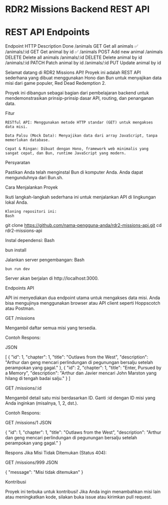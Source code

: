 # RDR2 Missions Backend REST API

# REST API Endpoints

Endpoint HTTP Description Done
/animals GET Get all animals ✅
/animals/:id GET Get animal by id ✅
/animals POST Add new animal
/animals DELETE Delete all animals
/animals/:id DELETE Delete animal by id
/animals/:id PATCH Patch animal by id
/animals/:id PUT Update animal by id

Selamat datang di RDR2 Missions API! Proyek ini adalah REST API sederhana yang dibuat menggunakan Hono dan Bun untuk menyajikan data misi dari game populer, Red Dead Redemption 2.

Proyek ini dibangun sebagai bagian dari pembelajaran backend untuk mendemonstrasikan prinsip-prinsip dasar API, routing, dan penanganan data.

Fitur

    RESTful API: Menggunakan metode HTTP standar (GET) untuk mengakses data misi.

    Data Palsu (Mock Data): Menyajikan data dari array JavaScript, tanpa memerlukan database.

    Cepat & Ringan: Dibuat dengan Hono, framework web minimalis yang sangat cepat, dan Bun, runtime JavaScript yang modern.

Persyaratan

Pastikan Anda telah menginstal Bun di komputer Anda. Anda dapat mengunduhnya dari Bun.sh.

Cara Menjalankan Proyek

Ikuti langkah-langkah sederhana ini untuk menjalankan API di lingkungan lokal Anda.

    Kloning repositori ini:
    Bash

git clone https://github.com/nama-pengguna-anda/rdr2-missions-api.git
cd rdr2-missions-api

Instal dependensi:
Bash

bun install

Jalankan server pengembangan:
Bash

    bun run dev

Server akan berjalan di http://localhost:3000.

Endpoints API

API ini menyediakan dua endpoint utama untuk mengakses data misi. Anda bisa mengujinya menggunakan browser atau API client seperti Hoppscotch atau Postman.

GET /missions

Mengambil daftar semua misi yang tersedia.

Contoh Respons:

JSON

[
{
"id": 1,
"chapter": 1,
"title": "Outlaws from the West",
"description": "Arthur dan geng mencari perlindungan di pegunungan bersalju setelah perampokan yang gagal."
},
{
"id": 2,
"chapter": 1,
"title": "Enter, Pursued by a Memory",
"description": "Arthur dan Javier mencari John Marston yang hilang di tengah badai salju."
}
]

GET /missions/:id

Mengambil detail satu misi berdasarkan ID. Ganti :id dengan ID misi yang Anda inginkan (misalnya, 1, 2, dst.).

Contoh Respons:

GET /missions/1
JSON

{
"id": 1,
"chapter": 1,
"title": "Outlaws from the West",
"description": "Arthur dan geng mencari perlindungan di pegunungan bersalju setelah perampokan yang gagal."
}

Respons Jika Misi Tidak Ditemukan (Status 404):

GET /missions/999
JSON

{
"message": "Misi tidak ditemukan"
}

Kontribusi

Proyek ini terbuka untuk kontribusi! Jika Anda ingin menambahkan misi lain atau meningkatkan kode, silakan buka issue atau kirimkan pull request.
